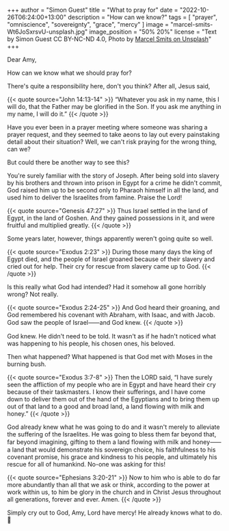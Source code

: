 +++
author = "Simon Guest"
title = "What to pray for"
date = "2022-10-26T06:24:00+13:00"
description = "How can we know?"
tags = [ "prayer", "omniscience", "sovereignty", "grace", "mercy" ]
image = "marcel-smits-Wt6JoSxrsvU-unsplash.jpg"
image_position = "50% 20%"
license = "Text by Simon Guest CC BY-NC-ND 4.0, Photo by [Marcel Smits on Unsplash](https://unsplash.com/photos/Wt6JoSxrsvU)"
+++

Dear Amy,

How can we know what we should pray for?

There's quite a responsibility here, don't you think? After all, Jesus said,

{{< quote source="John 14:13-14" >}}
“Whatever you ask in my name, this I will do, that the Father may be glorified in the Son. If you ask me anything in my name, I will do it.”
{{< /quote >}}

Have you ever been in a prayer meeting where someone was sharing a prayer request, and they seemed to take aeons to lay out every painstaking detail about their situation? Well, we can't risk praying for the wrong thing, can we?

But could there be another way to see this?

You're surely familiar with the story of Joseph. After being sold into slavery by his brothers and thrown into prison in Egypt for a crime he didn't commit, God raised him up to be second only to Pharaoh himself in all the land, and used him to deliver the Israelites from famine. Praise the Lord!

{{< quote source="Genesis 47:27" >}}
Thus Israel settled in the land of Egypt, in the land of Goshen. And they gained possessions in it, and were fruitful and multiplied greatly.
{{< /quote >}}

Some years later, however, things apparently weren't going quite so well.

{{< quote source="Exodus 2:23" >}}
During those many days the king of Egypt died, and the people of Israel groaned because of their slavery and cried out for help. Their cry for rescue from slavery came up to God.
{{< /quote >}}

Is this really what God had intended? Had it somehow all gone horribly wrong? Not really.

{{< quote source="Exodus 2:24-25" >}}
And God heard their groaning, and God remembered his covenant with Abraham, with Isaac, and with Jacob. God saw the people of Israel⸺and God knew.
{{< /quote >}}

God knew. He didn't need to be told. It wasn't as if he hadn't noticed what was happening to his people, his chosen ones, his beloved.

Then what happened? What happened is that God met with Moses in the burning bush.

{{< quote source="Exodus 3:7-8" >}}
Then the LORD said, “I have surely seen the affliction of my people who are in Egypt and have heard their cry because of their taskmasters. I know their sufferings, and I have come down to deliver them out of the hand of the Egyptians and to bring them up out of that land to a good and broad land, a land flowing with milk and honey.”
{{< /quote >}}

God already knew what he was going to do and it wasn't merely to alleviate the suffering of the Israelites. He was going to bless them far beyond that, far beyond imagining, gifting to them a land flowing with milk and honey⸺a land that would demonstrate his sovereign choice, his faithfulness to his covenant promise, his grace and kindness to his people, and ultimately his rescue for all of humankind. No-one was asking for this!

{{< quote source="Ephesians 3:20-21" >}}
Now to him who is able to do far more abundantly than all that we ask or think, according to the power at work within us, to him be glory in the church and in Christ Jesus throughout all generations, forever and ever. Amen.
{{< /quote >}}

Simply cry out to God, Amy, Lord have mercy! He already knows what to do. 🙏
